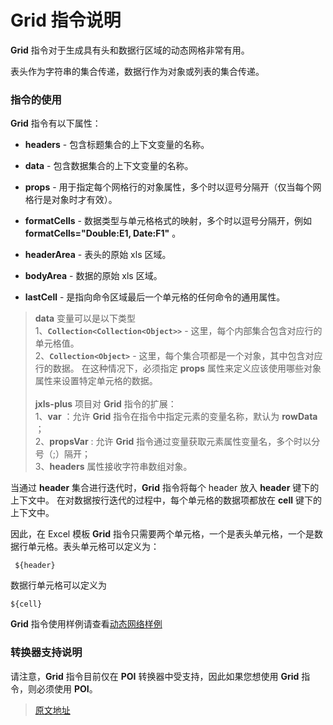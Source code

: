 # Grid 指令说明

**Grid** 指令对于生成具有头和数据行区域的动态网格非常有用。

表头作为字符串的集合传递，数据行作为对象或列表的集合传递。

### 指令的使用

**Grid** 指令有以下属性：

* **headers** - 包含标题集合的上下文变量的名称。

* **data** - 包含数据集合的上下文变量的名称。

* **props** - 用于指定每个网格行的对象属性，多个时以逗号分隔开（仅当每个网格行是对象时才有效）。

* **formatCells** - 数据类型与单元格格式的映射，多个时以逗号分隔开，例如 **formatCells="Double:E1, Date:F1"** 。

* **headerArea** - 表头的原始 xls 区域。

* **bodyArea** - 数据的原始 xls 区域。

* **lastCell** - 是指向命令区域最后一个单元格的任何命令的通用属性。

> **data** 变量可以是以下类型<br>
> 1、**`Collection<Collection<Object>>`** - 这里，每个内部集合包含对应行的单元格值。<br>
> 2、**`Collection<Object>`** - 这里，每个集合项都是一个对象，其中包含对应行的数据。
> 在这种情况下，必须指定 **props** 属性来定义应该使用哪些对象属性来设置特定单元格的数据。<br>
> <br>
> **jxls-plus** 项目对 **Grid** 指令的扩展：<br>
> 1、**var** ：允许 **Grid** 指令在指令中指定元素的变量名称，默认为 **rowData** ； <br>
> 2、**propsVar** : 允许 **Grid** 指令通过变量获取元素属性变量名，多个时以分号（;）隔开；<br>
> 3、**headers** 属性接收字符串数组对象。

当通过 **header** 集合进行迭代时，**Grid** 指令将每个 header 放入 **header** 键下的上下文中。
在对数据按行迭代的过程中，每个单元格的数据项都放在 **cell** 键下的上下文中。

因此，在 Excel 模板 **Grid** 指令只需要两个单元格，一个是表头单元格，一个是数据行单元格。表头单元格可以定义为：

```text
 ${header}
```

数据行单元格可以定义为

```text
${cell}
```

**Grid** 指令使用样例请查看[动态网络样例](http://jxls.sourceforge.net/samples/dynamic_grid.html)

### 转换器支持说明

请注意，**Grid** 指令目前仅在 **POI** 转换器中受支持，因此如果您想使用 **Grid** 指令，则必须使用 **POI**。

> [原文地址](http://jxls.sourceforge.net/reference/grid_command.html)
